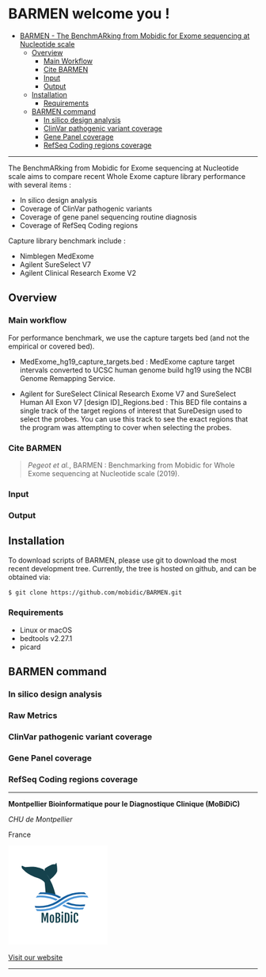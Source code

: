 # BARMEN welcome you !
- [BARMEN - The BenchmARking from Mobidic for Exome sequencing at Nucleotide scale](#BARMEN-welcome-you!)
	- [Overview](#overview)
		- [Main Workflow](#main-workflow)
		- [Cite BARMEN](#cite-barmen)
		- [Input](#input)
		- [Output](#output)
	- [Installation](#installation)
		- [Requirements](#requirements)
	- [BARMEN command](#barmen-command)
		- [In silico design analysis](#in-silico-design-analysis)
		- [ClinVar pathogenic variant coverage](#clinvar-pathogenic-variant-coverage)
		- [Gene Panel coverage](#gene-panel-coverage)
		- [RefSeq Coding regions coverage](#refseq-coding-regions-coverage)	

-----------

The BenchmARking from Mobidic for Exome sequencing at Nucleotide scale aims to compare recent Whole Exome capture library performance with several items : 
- In silico design analysis
- Coverage of ClinVar pathogenic variants 
- Coverage of gene panel sequencing routine diagnosis
- Coverage of RefSeq Coding regions

Capture library benchmark include : 
- Nimblegen MedExome 
- Agilent SureSelect V7
- Agilent Clinical Research Exome V2

## Overview

### Main workflow

For performance benchmark, we use the capture targets bed (and not the empirical or covered bed).

- MedExome_hg19_capture_targets.bed : MedExome capture target intervals converted to UCSC human genome build hg19 using the NCBI Genome Remapping Service.

- Agilent for SureSelect Clinical Research Exome V7 and SureSelect Human All Exon V7  [design ID]_Regions.bed : This BED file contains a single track of the target regions of interest that SureDesign used to select the probes. You can use this track to see the exact regions that the program was attempting to cover when selecting the probes.

###  Cite BARMEN

> *Pegeot et al.*, BARMEN : Benchmarking from Mobidic for Whole Exome sequencing at Nucleotide scale (2019).

### Input

### Output

## Installation

To download scripts of BARMEN, please use git to download the most recent development tree.
Currently, the tree is hosted on github, and can be obtained via:

```bash
$ git clone https://github.com/mobidic/BARMEN.git
```

### Requirements 

- Linux or macOS
- bedtools v2.27.1
- picard 


## BARMEN command

### In silico design analysis

### Raw Metrics

### ClinVar pathogenic variant coverage

### Gene Panel coverage

### RefSeq Coding regions coverage

--------------------------------------------------------------------------------

**Montpellier Bioinformatique pour le Diagnostique Clinique (MoBiDiC)**

*CHU de Montpellier*

France

![MoBiDiC](logo-mobidic.png)

[Visit our website](https://neuro-2.iurc.montp.inserm.fr/mobidic/)

--------------------------------------------------------------------------------
